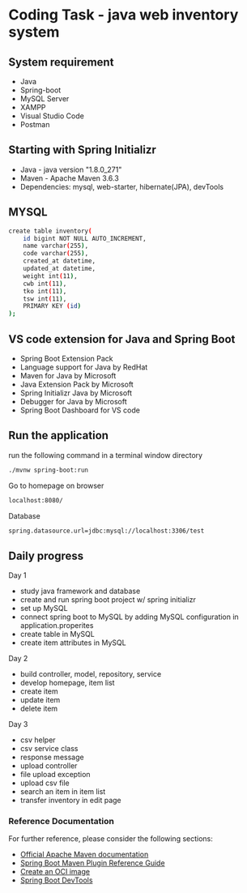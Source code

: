 # Coding Task - java web inventory system

## System requirement
* Java
* Spring-boot
* MySQL Server
* XAMPP
* Visual Studio Code
* Postman

## Starting with Spring Initializr
* Java - java version "1.8.0_271"
* Maven - Apache Maven 3.6.3
* Dependencies: mysql, web-starter, hibernate(JPA), devTools

## MYSQL
```bash
create table inventory(
    id bigint NOT NULL AUTO_INCREMENT,
    name varchar(255),
    code varchar(255),
    created_at datetime,
    updated_at datetime,
    weight int(11),
    cwb int(11),
    tko int(11),
    tsw int(11),
    PRIMARY KEY (id)
);
```

## VS code extension for Java and Spring Boot
* Spring Boot Extension Pack
* Language support for Java by RedHat
*  Maven for Java by Microsoft
* Java Extension Pack by Microsoft
* Spring Initializr Java by Microsoft
* Debugger for Java by Microsoft
* Spring Boot Dashboard for VS code

## Run the application
run the following command in a terminal window directory
```bash
./mvnw spring-boot:run
```

Go to homepage on browser
```bash
localhost:8080/
```

Database
```bash
spring.datasource.url=jdbc:mysql://localhost:3306/test
```

## Daily progress
Day 1
- study java framework and database
- create and run spring boot project w/ spring initializr
- set up MySQL
- connect spring boot to MySQL by adding MySQL configuration in application.properites
- create table in MySQL
- create item attributes in MySQL

Day 2
- build controller, model, repository, service
- develop homepage, item list
- create item
- update item
- delete item

Day 3
- csv helper
- csv service class
- response message
- upload controller
- file upload exception
- upload csv file
- search an item in item list
- transfer inventory in edit page

### Reference Documentation
For further reference, please consider the following sections:

* [Official Apache Maven documentation](https://maven.apache.org/guides/index.html)
* [Spring Boot Maven Plugin Reference Guide](https://docs.spring.io/spring-boot/docs/2.4.2/maven-plugin/reference/html/)
* [Create an OCI image](https://docs.spring.io/spring-boot/docs/2.4.2/maven-plugin/reference/html/#build-image)
* [Spring Boot DevTools](https://docs.spring.io/spring-boot/docs/2.4.2/reference/htmlsingle/#using-boot-devtools)

